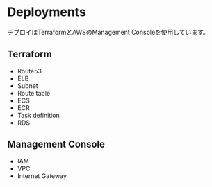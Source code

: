 # Deployments

デプロイはTerraformとAWSのManagement Consoleを使用しています。

## Terraform

- Route53
- ELB
- Subnet
- Route table
- ECS
- ECR
- Task definition
- RDS

## Management Console

- IAM
- VPC
- Internet Gateway

